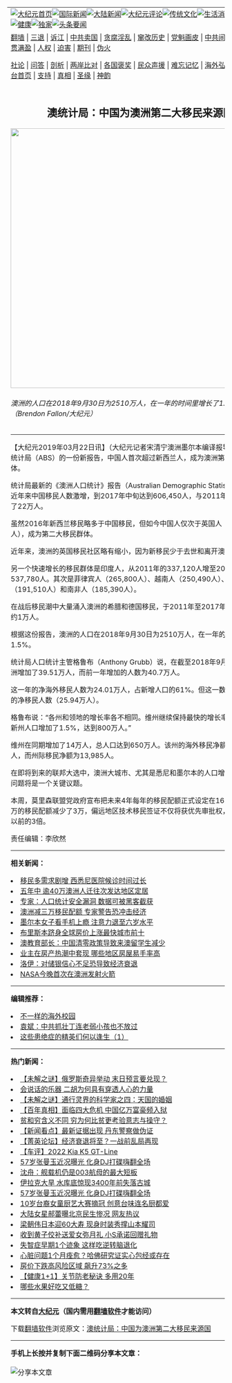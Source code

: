 <a name="1" id="1" target="_blank"></a><span id="1"></span>
<table align=center border="0"><tr><td colspan="2" VALIGN=TOP><a href="https://github.com/tqsers3755/djy/blob/master/gb/nf1351518.md#1"><img src="https://raw.githubusercontent.com/tqsers3755/www/master/t/djy/1.jpg" title="大纪元首页" alt="大纪元首页"></a><a href="https://github.com/tqsers3755/djy/blob/master/gb/n24hr.md#1"><img src="https://raw.githubusercontent.com/tqsers3755/www/master/t/djy/3.jpg" title="国际新闻" alt="国际新闻"></a><a href="https://github.com/tqsers3755/djy/blob/master/gb/nsc413.md#1"><img src="https://raw.githubusercontent.com/tqsers3755/www/master/t/djy/4.jpg" title="大陆新闻" alt="大陆新闻"></a><a href="https://github.com/tqsers3755/djy/blob/master/gb/news392.md#1"><img src="https://raw.githubusercontent.com/tqsers3755/www/master/t/djy/5.jpg" title="大纪元评论" alt="大纪元评论"></a><a href="https://github.com/tqsers3755/djy/blob/master/gb/news2007.md#1"><img src="https://raw.githubusercontent.com/tqsers3755/www/master/t/djy/6.jpg" title="传统文化" alt="传统文化"></a><a href="https://github.com/tqsers3755/djy/blob/master/gb/news2008.md#1"><img src="https://raw.githubusercontent.com/tqsers3755/www/master/t/djy/7.jpg" title="生活消费" alt="生活消费"></a><a href="https://github.com/tqsers3755/djy/blob/master/gb/ncyule.md#1"><img src="https://raw.githubusercontent.com/tqsers3755/www/master/t/djy/8.jpg" title="娱乐休闲" alt="娱乐休闲"></a><a href="https://github.com/tqsers3755/djy/blob/master/gb/nsc1002.md#1"><img src="https://raw.githubusercontent.com/tqsers3755/www/master/t/djy/9.jpg" title="健康" alt="健康"></a><a href="https://github.com/tqsers3755/djy/blob/master/gb/nf6092.md#1"><img src="https://raw.githubusercontent.com/tqsers3755/www/master/t/djy/10a.jpg" title="独家" alt="独家"></a><a href="https://github.com/tqsers3755/djy/blob/master/gb/nf4514.md#1"><img src="https://raw.githubusercontent.com/tqsers3755/www/master/t/djy/12a.jpg" title="头条要闻" alt="头条要闻"></a></td></tr>
<tr><td colspan="2" VALIGN=TOP><a target="_blank" href="https://github.com/tqsers3755/www/blob/master/README.md?zsrh#1">翻墙</a> | <a target="_blank" href="https://github.com/tqsers3755/djy/blob/master/gb/nf5657.md#1">三退</a> | <a target="_blank" href="https://github.com/tqsers3755/djy/blob/master/gb/nf6124.md#1">诉江</a> | <a target="_blank" href="https://github.com/tqsers3755/djy/blob/master/gb/nf1176117.md#1">中共卖国</a> | <a target="_blank" href="https://github.com/tqsers3755/djy/blob/master/gb/nf5773.md#1">贪腐淫乱</a> | <a target="_blank" href="https://github.com/tqsers3755/djy/blob/master/gb/nf1176115.md#1">窜改历史</a> | <a target="_blank" href="https://github.com/tqsers3755/djy/blob/master/gb/nf1176107.md#1">党魁画皮</a> | <a target="_blank" href="https://github.com/tqsers3755/djy/blob/master/gb/nf1320400.md#1">中共间谍</a> | <a target="_blank" href="https://github.com/tqsers3755/djy/blob/master/gb/nf1176114.md#1">破坏传统</a> | <a target="_blank" href="https://github.com/tqsers3755/ntdtv/blob/master/gb/prog447_1.md#1">恶贯满盈</a> | <a target="_blank" href="https://github.com/tqsers3755/djy/blob/master/gb/ncid278.md#1">人权</a> | <a target="_blank" href="https://github.com/tqsers3755/djy/blob/master/gb/nf1176111.md#1">迫害</a> | <a target="_blank" href="https://gitlab.com/szzdlab/mh-qikan/blob/master/README.md#1">期刊</a> | <a target="_blank" href="https://github.com/tqsers3755/djy/blob/master/gb/nf5562.md#1">伪火</a></p><p><a target="_blank" href="https://github.com/tqsers3755/djy/blob/master/gb/9p.md#1">社论</a> | <a target="_blank" href="https://github.com/tqsers3755/djy/blob/master/gb/nf4378.md#1">问答</a> | <a target="_blank" href="https://github.com/tqsers3755/djy/blob/master/gb/nf5792.md#1">剖析</a> | <a target="_blank" href="https://github.com/tqsers3755/djy/blob/master/gb/nf5735.md#1">两岸比对</a> | <a target="_blank" href="https://github.com/tqsers3755/djy/blob/master/gb/nf6119.md#1">各国褒奖</a> | <a target="_blank" href="https://github.com/tqsers3755/djy/blob/master/gb/nf6120.md#1">民众声援</a> | <a target="_blank" href="https://github.com/tqsers3755/djy/blob/master/gb/nf1188594.md#1">难忘记忆</a> | <a target="_blank" href="https://github.com/tqsers3755/djy/blob/master/gb/nf3180.md#1">海外弘传</a> | <a target="_blank" href="https://github.com/tqsers3755/djy/blob/master/gb/nf5410.md#1">万人上访</a> | <a target="_blank" href="https://github.com/tqsers3755/www/blob/master/README.md?zsrh#1">平台首页</a> | <a target="_blank" href="https://github.com/tqsers3755/djy/blob/master/gb/nf4386.md#1">支持</a> | <a target="_blank" href="https://github.com/tqsers3755/djy/blob/master/gb/nf4389.md#1">真相</a> | <a target="_blank" href="https://github.com/tqsers3755/djy/blob/master/gb/nf5790.md#1">圣缘</a> | <a target="_blank" href="https://github.com/tqsers3755/djy/blob/master/gb/nf4786.md#1">神韵</a></td></tr>
<tr><td VALIGN=TOP width="626"><h2 align=center>澳统计局：中国为澳洲第二大移民来源国</h2>
<img width="600" src="https://i.epochtimes.com/assets/uploads/2019/03/468A6986-600x400.jpg" />
<h6>澳洲的人口在2018年9月30日为2510万人，在一年的时间里增长了1.5%。（Brendon Fallon/大纪元）
</h6>
<hr>
<p>【大纪元2019年03月22日讯】（大纪元记者宋清宁<ahref="https://github.com/tqsers3755/djy/blob/master/gb/tag/%E6%BE%B3%E6%B4%B2.md#1">澳洲</a>墨尔本编译报导）根据澳洲统计局（ABS）的一份新报告，<ahref="https://github.com/tqsers3755/djy/blob/master/gb/tag/%E4%B8%AD%E5%9B%BD.md#1">中国</a>人首次超过新西兰人，成为澳洲第二大<ahref="https://github.com/tqsers3755/djy/blob/master/gb/tag/%E7%A7%BB%E6%B0%91.md#1">移民</a>群体。</p>
<p>统计局最新的《<ahref="https://github.com/tqsers3755/djy/blob/master/gb/tag/%E6%BE%B3%E6%B4%B2.md#1">澳洲</a><ahref="https://github.com/tqsers3755/djy/blob/master/gb/tag/%E4%BA%BA%E5%8F%A3.md#1">人口</a>统计》报告（Australian Demographic Statistics）显示，近年来<ahref="https://github.com/tqsers3755/djy/blob/master/gb/tag/%E4%B8%AD%E5%9B%BD.md#1">中国</a><ahref="https://github.com/tqsers3755/djy/blob/master/gb/tag/%E7%A7%BB%E6%B0%91.md#1">移民</a>人数激增，到2017年中旬达到606,450人，与2011年同期相比增加了22万人。</p>
<p>虽然2016年新西兰移民略多于中国移民，但如今中国人仅次于<ahref="https://github.com/tqsers3755/djy/blob/master/gb/tag/%E8%8B%B1%E5%9B%BD.md#1">英国</a>人（997,830人），成为第二大移民群体。</p>
<p>近年来，澳洲的<ahref="https://github.com/tqsers3755/djy/blob/master/gb/tag/%E8%8B%B1%E5%9B%BD.md#1">英国</a>移民社区略有缩小，因为新移民少于去世和离开澳洲的老移民。</p>
<p>另一个快速增长的移民群体是印度人，从2011年的337,120人增至2017年的537,780人。其次是菲律宾人（265,800人）、越南人（250,490人）、意大利人（191,510人）和南非人（185,390人）。</p>
<p>在战后移民潮中大量涌入澳洲的希腊和德国移民，于2011年至2017年间分别减少了约1万人。</p>
<p>根据这份报告，澳洲的<ahref="https://github.com/tqsers3755/djy/blob/master/gb/tag/%E4%BA%BA%E5%8F%A3.md#1">人口</a>在2018年9月30日为2510万人，在一年的时间里增长了1.5%。</p>
<p>统计局人口统计主管格鲁布（Anthony Grubb）说，在截至2018年9月的一年中，澳洲增加了39.51万人，而前一年增加的人数为40.7万人。</p>
<p>这一年的净海外移民人数为24.01万人，占新增人口的61%。但这一数字低于前一年的净移民人数（25.94万人）。</p>
<p>格鲁布说：“各州和领地的增长率各不相同。维州继续保持最快的增长率，为2.2%。新州人口增加了1.5%，达到800万人。”</p>
<p>维州在同期增加了14万人，总人口达到650万人。该州的海外移民净额为84,827人，而州际移民净额为13,985人。</p>
<p>在即将到来的联邦大选中，澳洲大城市、尤其是悉尼和墨尔本的人口增长和拥堵加剧问题将是一个关键议题。</p>
<p>本周，莫里森联盟党政府宣布把未来4年每年的移民配额正式设定在16万，比当前19万的移民配额减少了3万，偏远地区技术移民签证不仅将获优先审批权，数量也将是以前的3倍。</p>
<p>责任编辑：李欣然</p>

<hr>


<strong>相关新闻：</strong>
<li><a href="https://github.com/tqsers3755/djy/blob/master/gb/19/2/25/n11069579.md#1">移民多需求剧增 西悉尼医院候诊时间过长</a></li>
<li><a href="https://github.com/tqsers3755/djy/blob/master/gb/19/2/28/n11078732.md#1">五年中 逾40万澳洲人迁往次发达地区定居</a></li>
<li><a href="https://github.com/tqsers3755/djy/blob/master/gb/19/3/1/n11081306.md#1">专家：人口统计安全漏洞 数据可被黑客截获</a></li>
<li><a href="https://github.com/tqsers3755/djy/blob/master/gb/19/3/21/n11128648.md#1">澳洲减三万移民配额 专家警告恐冲击经济</a></li>
<li><a href="https://github.com/tqsers3755/djy/blob/master/gb/22/6/26/n13767779.md#1">墨尔本女子看手机上瘾 注意力退至六岁水平</a></li>
<li><a href="https://github.com/tqsers3755/djy/blob/master/gb/22/6/23/n13765652.md#1">布里斯本跻身全球房价上涨最快城市前十</a></li>
<li><a href="https://github.com/tqsers3755/djy/blob/master/gb/22/6/26/n13767597.md#1">澳教育部长：中国清零政策导致来澳留学生减少</a></li>
<li><a href="https://github.com/tqsers3755/djy/blob/master/gb/22/6/26/n13767589.md#1">业主在房产热潮中套现 哪些地区房屋易手率高</a></li>
<li><a href="https://github.com/tqsers3755/djy/blob/master/gb/22/6/26/n13767562.md#1">洛伊：对储银信心不足恐导致经济衰退</a></li>
<li><a href="https://github.com/tqsers3755/djy/blob/master/gb/22/6/26/n13767520.md#1">NASA今晚首次在澳洲发射火箭</a></li>
<hr>


<strong>编辑推荐：</strong>
<li><a href="https://github.com/ychojm359/djy/blob/master/gb/18/6/9/n10469652.md?dfh#1" target="_blank">不一样的海外校园</a></li><li><a href="https://github.com/tsiac2612/djy/blob/master/gb/18/2/26/n10172889.md#1" target="_blank">袁斌：中共抓壮丁连老弱小孩也不放过</a></li><li><a href="https://github.com/tsiac2612/djy/blob/master/gb/18/8/18/n10648766.md#1" target="_blank">这些患绝症的精英们何以逢生（1）</a></li>
<hr>

<strong>热门新闻：</strong>
<li><a href="https://github.com/tqsers3755/djy/blob/master/gb/22/6/23/n13766204.md#1">【未解之谜】俄罗斯奇异举动 末日预言要兑现？</a></li>
<li><a href="https://github.com/tqsers3755/djy/blob/master/gb/22/6/3/n13751835.md#1">会说话的乐器 二胡为何具有穿透人心的力量</a></li>
<li><a href="https://github.com/tqsers3755/djy/blob/master/gb/22/6/20/n13763097.md#1">【未解之谜】通行灵界的科学家之四：天国的婚姻</a></li>
<li><a href="https://github.com/tqsers3755/djy/blob/master/gb/22/6/1/n13750456.md#1">【百年真相】面临四大危机 中国亿万富豪频入狱</a></li>
<li><a href="https://github.com/tqsers3755/djy/blob/master/gb/22/6/19/n13763000.md#1">贫和穷含义不同 穷为何比贫更考验意志与操守？</a></li>
<li><a href="https://github.com/tqsers3755/djy/blob/master/gb/22/6/24/n13766939.md#1">【新闻看点】最新证据出现 丹东警察做伪证</a></li>
<li><a href="https://github.com/tqsers3755/djy/blob/master/gb/22/6/25/n13767438.md#1">【菁英论坛】经济衰退将至？一战前乱局再现</a></li>
<li><a href="https://github.com/tqsers3755/djy/blob/master/gb/22/6/25/n13767467.md#1">【车评】2022 Kia K5 GT-Line</a></li>
<li><a href="https://github.com/tqsers3755/djy/blob/master/gb/22/6/24/n13767006.md#1">57岁张曼玉近况曝光 化身DJ打碟嗨翻全场</a></li>
<li><a href="https://github.com/tqsers3755/djy/blob/master/gb/22/6/25/n13767125.md#1">沈舟：舰载机仍是003航母的最大短板</a></li>
<li><a href="https://github.com/tqsers3755/djy/blob/master/gb/22/6/25/n13767211.md#1">伊拉克大旱 水库底惊现3400年前失落古城</a></li>
<li><a href="https://github.com/tqsers3755/djy/blob/master/gb/22/6/24/n13767006.md#1">57岁张曼玉近况曝光 化身DJ打碟嗨翻全场</a></li>
<li><a href="https://github.com/tqsers3755/djy/blob/master/gb/22/6/24/n13766535.md#1">10岁台裔女童厨艺大赛摘冠 创意台味连名厨都爱</a></li>
<li><a href="https://github.com/tqsers3755/djy/blob/master/gb/22/6/25/n13767443.md#1">大陆女星郝蕾曝北京民生惨况 网友热议</a></li>
<li><a href="https://github.com/tqsers3755/djy/blob/master/gb/22/6/24/n13766966.md#1">梁朝伟日本迎60大寿 现身时装秀撑山本耀司</a></li>
<li><a href="https://github.com/tqsers3755/djy/blob/master/gb/22/6/24/n13766930.md#1">收到黄子佼补送爱女弥月礼 小S承诺回赠礼物</a></li>
<li><a href="https://github.com/tqsers3755/djy/blob/master/gb/22/6/20/n13763659.md#1">失智症早期1个迹象 这样吃逆转脑退化</a></li>
<li><a href="https://github.com/tqsers3755/djy/blob/master/gb/22/6/21/n13764337.md#1">心脏问题1个月痊愈？哈佛研究证实心包经或存在</a></li>
<li><a href="https://github.com/tqsers3755/djy/blob/master/gb/22/6/25/n13767157.md#1">房价下跌高风险区域 飙升73%之多</a></li>
<li><a href="https://github.com/tqsers3755/djy/blob/master/gb/22/6/25/n13767324.md#1">【健康1+1】关节防老秘诀 多用20年</a></li>
<li><a href="https://github.com/tqsers3755/djy/blob/master/gb/22/6/24/n13766426.md#1">哪些水果好吃又低糖？</a></li>
<hr>

<strong>本文转自<a href="https://www.epochtimes.com">大纪元</a>（国内需用<a href="https://github.com/tqsers3755/www/blob/master/README.md#8">翻墙软件</a>才能访问）</strong><p>下载<a href="https://github.com/tqsers3755/www/blob/master/README.md#8">翻墙软件</a>浏览原文：<a href="https://www.epochtimes.com/gb/19/3/22/n11131234.htm">澳统计局：中国为澳洲第二大移民来源国</a></p><hr>

<strong>手机上长按并复制下面二维码分享本文章：</strong><br><br><img src="https://chart.apis.google.com/chart?cht=qr&chs=240x240&choe=UTF-8&chld=M|2&chl=https://github.com/tqsers3755/djy/blob/master/gb/19/3/22/n11131234.md%231" title="分享本文章"></td><td VALIGN=TOP><a href="https://github.com/tqsers3755/djy/blob/master/gb/16/1/21/n4622075.md?dfh#1" target="_blank"><img src="https://raw.githubusercontent.com/tqsers3755/djy/master/gb/300/wei-f1.jpg" title="中共的伪火骗局"  alt="中共的伪火骗局"></a><br><a href="https://github.com/tqsers3755/www/blob/master/README.md?dfh#9" target="_blank"><img src="https://raw.githubusercontent.com/tqsers3755/djy/master/gb/300/yong-h.jpg" title="永恒的见证"  alt="永恒的见证"></a><br><a href="https://github.com/tqsers3755/djy/blob/master/gb/13/9/29/n3974789.md?dfh#1" target="_blank"><img src="https://raw.githubusercontent.com/tqsers3755/djy/master/gb/300/shang-lnz.jpg" title="善良女子被中共投男牢"  alt="善良女子被中共投男牢"></a><br><a href="https://github.com/tqsers3755/djy/blob/master/gb/16/3/16/n4663449.md?dfh#1" target="_blank"><img src="https://raw.githubusercontent.com/tqsers3755/djy/master/gb/300/huo-z3.jpg" title="警卫目击活摘器官"  alt="警卫目击活摘器官"></a><br><a href="https://github.com/tqsers3755/djy/blob/master/gb/16/8/7/n8177641.md?dfh#1" target="_blank"><img src="https://raw.githubusercontent.com/tqsers3755/djy/master/gb/300/huo-z4.jpg" title="证人描述活摘恐怖"  alt="证人描述活摘恐怖"></a><br><a href="https://github.com/tqsers3755/djy/blob/master/gb/10/4/19/n2881569.md?dfh#1" target="_blank"><img src="https://raw.githubusercontent.com/tqsers3755/djy/master/gb/300/huo-z1.jpg" title="揭开活摘器官黑幕"  alt="揭开活摘器官黑幕"></a><br><a href="https://github.com/tqsers3755/djy/blob/master/gb/10/11/7/n3077476.md?dfh#1" target="_blank"><img src="https://raw.githubusercontent.com/tqsers3755/djy/master/gb/300/ma-ks.jpg" title="马克思的成魔之路"  alt="马克思的成魔之路"></a><br><a href="https://github.com/tqsers3755/djy/blob/master/gb/14/6/9/n4173977.md?dfh#1" target="_blank"><img src="https://raw.githubusercontent.com/tqsers3755/djy/master/gb/300/chang-zs.jpg" title="藏字石 蕴天机"  alt="藏字石 蕴天机"></a><br><a href="https://github.com/tqsers3755/djy/blob/master/gb/18/5/10/n10381511.md?dfh#1" target="_blank"><img src="https://raw.githubusercontent.com/tqsers3755/djy/master/gb/300/st1.jpg" title="关注三亿人三退"  alt="关注三亿人三退"></a><br><a href="https://github.com/tqsers3755/djy/blob/master/gb/18/3/21/n10237682.md?dfh#1" target="_blank"><img src="https://raw.githubusercontent.com/tqsers3755/djy/master/gb/300/jie-t.jpg" title="解体中共复兴中华"  alt="解体中共复兴中华"></a><br><a href="https://github.com/tqsers3755/djy/blob/master/gb/9/2/9/n2422991.md?dfh#1" target="_blank"><img src="https://raw.githubusercontent.com/tqsers3755/djy/master/gb/300/gao-zs.jpg" title="中共迫害良心律师"  alt="中共迫害良心律师"></a><br><a href="https://github.com/tqsers3755/djy/blob/master/gb/18/12/9/n10900044.md?dfh#1" target="_blank"><img src="https://raw.githubusercontent.com/tqsers3755/djy/master/gb/300/sj1.jpg" title="三百多万人举报江泽民"  alt="三百多万人举报江泽民"></a><br><a href="https://github.com/tqsers3755/djy/blob/master/gb/18/8/28/n10672014.md?dfh#1" target="_blank"><img src="https://raw.githubusercontent.com/tqsers3755/djy/master/gb/300/sj2.jpg" title="这些官员为何起诉江泽民"  alt="这些官员为何起诉江泽民"></a><br><a href="https://github.com/tqsers3755/djy/blob/master/gb/8/12/18/n2367165.md?dfh#1" target="_blank"><img src="https://raw.githubusercontent.com/tqsers3755/djy/master/gb/300/liangan.jpg" title="海峡两岸的强烈对比"  alt="海峡两岸的强烈对比"></a><br><a href="https://github.com/tqsers3755/djy/blob/master/gb/15/12/10/n4593139.md?dfh#1" target="_blank"><img src="https://raw.githubusercontent.com/tqsers3755/djy/master/gb/300/jia-ndzl.jpg" title="加拿大总理的贺信"  alt="加拿大总理的贺信"></a><br><a href="https://github.com/tqsers3755/djy/blob/master/gb/11/6/17/n3289382.md?dfh#1" target="_blank"><img src="https://raw.githubusercontent.com/tqsers3755/djy/master/gb/300/xiao-wd.jpg" title="探寻真相兼听则明"  alt="探寻真相兼听则明"></a><br><a href="https://github.com/tqsers3755/djy/blob/master/gb/18/10/27/n10812623.md?dfh#1" target="_blank"><img src="https://raw.githubusercontent.com/tqsers3755/djy/master/gb/300/yindu.jpg" title="印度媒体报道东方"  alt="印度媒体报道东方"></a><br><a href="https://github.com/tqsers3755/djy/blob/master/gb/18/6/9/n10469652.md?dfh#1" target="_blank"><img src="https://raw.githubusercontent.com/tqsers3755/djy/master/gb/300/xie-j.jpg" title="不一样的海外校园"  alt="不一样的海外校园"></a><br><a href="https://github.com/tqsers3755/djy/blob/master/gb/7/4/5/n1669415.md?dfh#1" target="_blank"><img src="https://raw.githubusercontent.com/tqsers3755/djy/master/gb/300/li-up.jpg" title="从大师到徒弟的传奇"  alt="从大师到徒弟的传奇"></a><br><a href="https://github.com/tqsers3755/djy/blob/master/gb/17/5/26/n9191512.md?dfh#1" target="_blank"><img src="https://raw.githubusercontent.com/tqsers3755/djy/master/gb/300/zfl2.jpg" title="亿万人与东方一本奇书"  alt="亿万人与东方一本奇书"></a><br><a href="https://github.com/tqsers3755/djy/blob/master/gb/13/11/27/n4020290.md?dfh#1" target="_blank"><img src="https://raw.githubusercontent.com/tqsers3755/djy/master/gb/300/zhen-h.jpg" title="大陆见不到的震撼场面"  alt="大陆见不到的震撼场面"></a><br><a href="https://github.com/tqsers3755/djy/blob/master/gb/15/7/17/n4482910.md?dfh#1" target="_blank"><img src="https://raw.githubusercontent.com/tqsers3755/djy/master/gb/300/dalu-sk.jpg" title="人心向善 大陆当初盛况"  alt="人心向善 大陆当初盛况"></a><br><a href="https://github.com/tqsers3755/djy/blob/master/gb/19/1/5/n10955468.md?dfh#1" target="_blank"><img src="https://raw.githubusercontent.com/tqsers3755/djy/master/gb/300/zfl1.jpg" title="追寻真理 这书讲什么"  alt="追寻真理 这书讲什么"></a><br><a href="https://github.com/tqsers3755/www/blob/master/README.md?dfh#1" target="_blank"><img src="https://raw.githubusercontent.com/tqsers3755/djy/master/gb/300/fq1.jpg" title="下载免费翻墙软件"  alt="下载免费翻墙软件"></a><br></td></tr></table>

